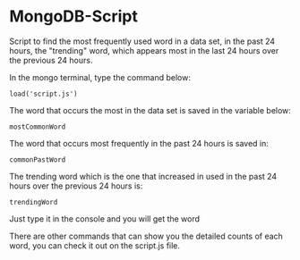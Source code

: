 # MongoDB-Script

Script to find the most frequently used word in a data set, in the past 24 hours, the "trending" word, which appears most in the last 24 hours over the previous 24 hours.

In the mongo terminal, type the command below:
```
load('script.js')
```

The word that occurs the most in the data set is saved in the variable below:
```
mostCommonWord
```

The word that occurs most frequently in the past 24 hours is saved in:
```
commonPastWord
```

The trending word which is the one that increased in used in the past 24 hours over the previous 24 hours is:
```
trendingWord
```

Just type it in the console and you will get the word

There are other commands that can show you the detailed counts of each word, you can check it out on the script.js file.
